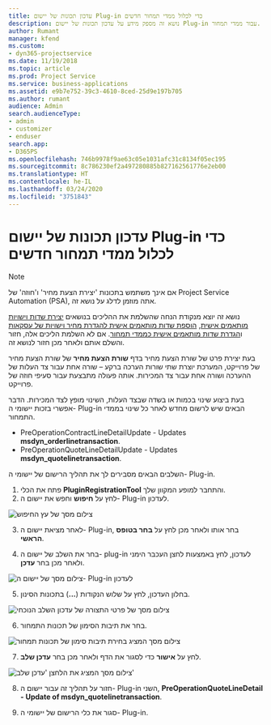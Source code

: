 ```yaml
---
title: עדכון תכונות של יישום Plug-in כדי לכלול ממדי תמחור חדשים
description: נושא זה מספק מידע על עדכון תכונות של יישום Plug-in עבור ממדי תמחור.
author: Rumant
manager: kfend
ms.custom:
- dyn365-projectservice
ms.date: 11/19/2018
ms.topic: article
ms.prod: Project Service
ms.service: business-applications
ms.assetid: e9b7e752-39c3-4610-8ced-25d9e197b705
ms.author: rumant
audience: Admin
search.audienceType:
- admin
- customizer
- enduser
search.app:
- D365PS
ms.openlocfilehash: 746b9978f9ae63c05e1031afc31c8134f05ec195
ms.sourcegitcommit: 8c786230ef2a497280885b827162561776e2eb00
ms.translationtype: HT
ms.contentlocale: he-IL
ms.lasthandoff: 03/24/2020
ms.locfileid: "3751843"
---
```

# <a name="update-plug-in-attributes-to-include-new-pricing-dimensions"></a>עדכון תכונות של יישום Plug-in כדי לכלול ממדי תמחור חדשים

> [!NOTE]
> אם אינך משתמש בתכונות 'יצירת הצעת מחיר' ו'חוזה' של Project Service Automation ‏(PSA), אתה מוזמן לדלג על נושא זה.

נושא זה יוצא מנקודת הנחה שהשלמת את ההליכים בנושאים [יצירת שדות וישויות מותאמים אישית](create-custom-fields-entities.md), [הוספת שדות מותאמים אישית להגדרת מחיר וישויות של עסקאות](field-references.md) ו[הגדרת שדות מותאמים אישית כממדי תמחור](set-up-pricing-dimensions.md). אם לא השלמת הליכים אלה, חזור והשלם אותם ולאחר מכן חזור לנושא זה.

בעת יצירת פרט של שורת הצעת מחיר בדף **שורת הצעת מחיר** של שורת הצעת מחיר של פרוייקט, המערכת יוצרת שתי שורות הערכה ברקע – שורה אחת עבור צד העלות של ההערכה ושורה אחת עבור צד המכירות. אותה פעולה מתבצעת עבור סעיפי חוזה של פרוייקט.

בעת ביצוע שינוי בכמות או בשדה שבצד העלות, השינוי מופץ לצד המכירות. הדבר אפשרי בזכות יישומי ה- Plug-in הבאים שיש לרשום מחדש לאחר כל שינוי בממדי התמחור.

- PreOperationContractLineDetailUpdate - Updates **msdyn_orderlinetransaction**.
- PreOperationQuoteLineDetailUpdate - Updates **msdyn_quotelinetransaction**.

השלבים הבאים מסבירים לך את תהליך הרישום של יישומי ה- Plug-in.

1. פתח את הכלי **PluginRegistrationTool** והתחבר למופע המקוון שלך.
2. לחץ על **חיפוש** וחפש את יישום ה- Plug-in לעדכון.

 ![צילום מסך של עץ החיפוש](media/PRT-1.png)

3. לאחר מציאת יישום ה- Plug-in, בחר אותו ולאחר מכן לחץ על **בחר בטופס הראשי**.

4. בחר את השלב של יישום ה- plug-in לעדכון, לחץ באמצעות לחצן העכבר הימני ולאחר מכן בחר **עדכן**.

 ![צילום מסך של יישום ה- Plug-in לעדכון](media/PRT-2.png)
 
5. בחלון העדכון, לחץ על שלוש הנקודות (**...**) בתכונות הסינון.

 ![צילום מסך של פרטי התצורה של עדכון השלב הנוכחי](media/PRT-3.png)
 
6. בחר את תיבות הסימון של תכונות התמחור.

 ![צילום מסך המציג בחירת תיבות סימון של תכונות תמחור](media/PRT-4.png)

7. לחץ על **אישור** כדי לסגור את הדף ולאחר מכן בחר **עדכן שלב**.

 ![צילום מסך המציג את הלחצן 'עדכן שלב'](media/PRT-5.png)
 
8. חזור על תהליך זה עבור יישום ה- Plug-in השני, **PreOperationQuoteLineDetail - Update of msdyn_quotelinetransaction**.

9. סגור את כלי הרישום של יישומי ה- Plug-in.

